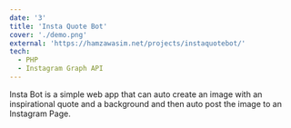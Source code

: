 ```yaml
---
date: '3'
title: 'Insta Quote Bot'
cover: './demo.png'
external: 'https://hamzawasim.net/projects/instaquotebot/'
tech:
  - PHP
  - Instagram Graph API
---
```


Insta Bot is a simple web app that can auto create an image with an inspirational quote and a background and then auto post the image to an Instagram Page.
